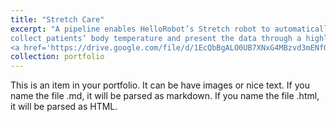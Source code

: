 ```yaml
---
title: "Stretch Care"
excerpt: "A pipeline enables HelloRobot’s Stretch robot to automatically 
collect patients’ body temperature and present the data through a highly accessible UI.  <br/><a href='https://github.com/tdzzcy/StretchCare' class='button'>Code</a>
<a href='https://drive.google.com/file/d/1EcQbBgALO0UB7XNxG4MBzvd3mENfOW_s/view?usp=sharing' class='button'>Video</a><br/><img src='/toddZ/images/stretch.gif'>"
collection: portfolio
---
```


This is an item in your portfolio. It can be have images or nice text. If you name the file .md, it will be parsed as markdown. If you name the file .html, it will be parsed as HTML. 
